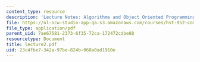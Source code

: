 ```yaml
---
content_type: resource
description: 'Lecture Notes: Algorithms and Object Oriented Programming.'
file: https://ol-ocw-studio-app-qa.s3.amazonaws.com/courses/hst-952-computing-for-biomedical-scientists-fall-2002/23c4fbe7342a97be824b068a0ad1910e_lecture2.pdf
file_type: application/pdf
parent_uid: 7ae67581-2373-6f35-72ca-172472cdbe88
resourcetype: Document
title: lecture2.pdf
uid: 23c4fbe7-342a-97be-824b-068a0ad1910e
---
```


